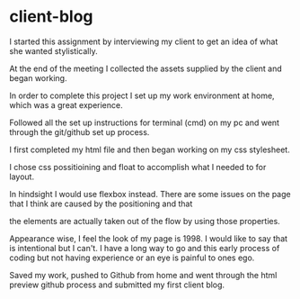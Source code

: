 # client-blog
I started this assignment by interviewing my client to get an idea of what she wanted stylistically.

At the end of the meeting I collected the assets supplied by the client and began working.

In order to complete this project I set up my work environment at home, which was a great experience.

Followed all the set up instructions for terminal (cmd) on my pc and went through the git/github set up process.

I first completed my html file and then began working on my css stylesheet.

I chose css possitioining and float to accomplish what I needed to for layout.

In hindsight I would use flexbox instead. There are some issues on the page that I think are caused by the positioning and that

the elements are actually taken out of the flow by using those properties.

Appearance wise, I feel the look of my page is 1998. I would like to say that is intentional but I can't. I have a long way to go and this early process of coding but not having experience or an eye is painful to ones ego.

Saved my work, pushed to Github from home and went through the html preview github process and submitted my first client blog.


